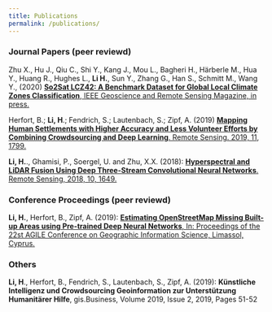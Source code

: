 ```yaml
---
title: Publications
permalink: /publications/
---
```


<h3>Journal Papers (peer reviewd)</h3>


Zhu X., Hu J., Qiu C., Shi Y., Kang J., Mou L., Bagheri H., Härberle M., Hua Y., Huang R., Hughes L., **Li H.**, Sun Y., Zhang G., Han S., Schmitt M., Wang Y., (2020) [**So2Sat LCZ42: A Benchmark Dataset for Global Local Climate Zones Classification**, IEEE Geoscience and Remote Sensing Magazine, in press.](https://ieeexplore.ieee.org/document/9014553)

Herfort, B.; **Li, H**.; Fendrich, S.; Lautenbach, S.; Zipf, A. (2019) [**Mapping Human Settlements with Higher Accuracy and Less Volunteer Efforts by Combining Crowdsourcing and Deep Learning**. Remote Sensing. 2019, 11, 1799.](https://doi.org/10.3390/rs11151799)

**Li, H.**., Ghamisi, P., Soergel, U. and Zhu, X.X. (2018): [**Hyperspectral and LiDAR Fusion Using Deep Three-Stream Convolutional Neural Networks**. Remote Sensing, 2018, 10, 1649.](https://doi.org/10.3390/rs10101649) 


<h3>Conference Proceedings (peer reviewd)</h3>

**Li, H.**, Herfort, B., Zipf, A. (2019): [**Estimating OpenStreetMap Missing Built-up Areas using Pre-trained Deep Neural Networks**, In: Proceedings of the 22st AGILE Conference on Geographic Information Science, Limassol, Cyprus.](https://www.geog.uni-heidelberg.de/md/chemgeo/geog/gis/agile_final_version.pdf)

<h3>Others</h3>

**Li, H**., Herfort, B., Fendrich, S., Lautenbach, S., Zipf, A. (2019): **Künstliche Intelligenz und Crowdsourcing Geoinformation zur Unterstützung Humanitärer Hilfe**, gis.Business, Volume 2019, Issue 2, 2019, Pages 51-52
